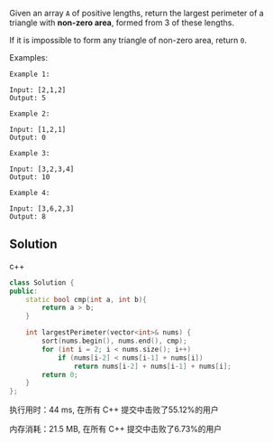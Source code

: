Given an array `A` of positive lengths, return the largest perimeter of a triangle with **non-zero area**, formed from 3 of these lengths.

If it is impossible to form any triangle of non-zero area, return `0`.



Examples:

```
Example 1:

Input: [2,1,2]
Output: 5

Example 2:

Input: [1,2,1]
Output: 0

Example 3:

Input: [3,2,3,4]
Output: 10

Example 4:

Input: [3,6,2,3]
Output: 8
```

## Solution

c++
```c++
class Solution {
public:
    static bool cmp(int a, int b){
        return a > b;
    }

    int largestPerimeter(vector<int>& nums) {
        sort(nums.begin(), nums.end(), cmp);
        for (int i = 2; i < nums.size(); i++)
            if (nums[i-2] < nums[i-1] + nums[i])
                return nums[i-2] + nums[i-1] + nums[i];
        return 0;
    }
};
```

执行用时：44 ms, 在所有 C++ 提交中击败了55.12%的用户

内存消耗：21.5 MB, 在所有 C++ 提交中击败了6.73%的用户
